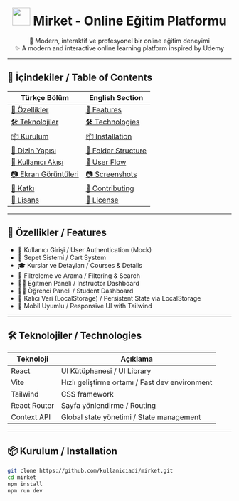 <h1 align="center">
  <img src="https://img.icons8.com/external-flatart-icons-outline-flatarticons/64/000000/online-course.png" width="40"/>
  Mirket - Online Eğitim Platformu
</h1>

<p align="center">
  🧠 Modern, interaktif ve profesyonel bir online eğitim deneyimi <br/>
  ✨ A modern and interactive online learning platform inspired by Udemy
</p>

---

## 📌 İçindekiler / Table of Contents

| Türkçe Bölüm | English Section |
|-------------|-----------------|
| [🚀 Özellikler](#-özellikler) | [🚀 Features](#-features) |
| [🛠️ Teknolojiler](#-teknolojiler) | [🛠️ Technologies](#-technologies) |
| [📦 Kurulum](#-kurulum--installation) | [📦 Installation](#-kurulum--installation) |
| [📁 Dizin Yapısı](#-dizin-yapısı--folder-structure) | [📁 Folder Structure](#-dizin-yapısı--folder-structure) |
| [👤 Kullanıcı Akışı](#-kullanıcı-akışı--user-flow) | [👤 User Flow](#-kullanıcı-akışı--user-flow) |
| [📷 Ekran Görüntüleri](#-ekran-görüntüleri--screenshots) | [📷 Screenshots](#-ekran-görüntüleri--screenshots) |
| [📝 Katkı](#-katkıda-bulunmak--contributing) | [📝 Contributing](#-katkıda-bulunmak--contributing) |
| [📄 Lisans](#-lisans--license) | [📄 License](#-lisans--license) |

---

## 🚀 Özellikler / Features

- 🔐 Kullanıcı Girişi / User Authentication (Mock)
- 🛒 Sepet Sistemi / Cart System
- 🎓 Kurslar ve Detayları / Courses & Details
- 🎯 Filtreleme ve Arama / Filtering & Search
- 👩‍🏫 Eğitmen Paneli / Instructor Dashboard
- 🧑‍🎓 Öğrenci Paneli / Student Dashboard
- 💾 Kalıcı Veri (LocalStorage) / Persistent State via LocalStorage
- 📱 Mobil Uyumlu / Responsive UI with Tailwind

---

## 🛠️ Teknolojiler / Technologies

| Teknoloji | Açıklama |
|----------|----------|
| React    | UI Kütüphanesi / UI Library |
| Vite     | Hızlı geliştirme ortamı / Fast dev environment |
| Tailwind | CSS framework |
| React Router | Sayfa yönlendirme / Routing |
| Context API | Global state yönetimi / State management |

---

## 📦 Kurulum / Installation

```bash
git clone https://github.com/kullaniciadi/mirket.git
cd mirket
npm install
npm run dev
